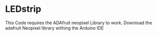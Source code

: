# LEDstrip
This Code requires the ADAfruit neopixel Library to work. Download the adafruit Neopixel library withing the Arduino IDE

